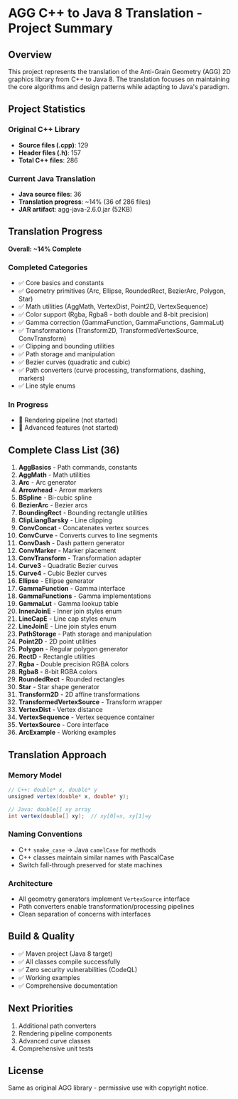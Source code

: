 # AGG C++ to Java 8 Translation - Project Summary

## Overview

This project represents the translation of the Anti-Grain Geometry (AGG) 2D graphics library from C++ to Java 8. The translation focuses on maintaining the core algorithms and design patterns while adapting to Java's paradigm.

## Project Statistics

### Original C++ Library
- **Source files (.cpp)**: 129
- **Header files (.h)**: 157
- **Total C++ files**: 286

### Current Java Translation
- **Java source files**: 36
- **Translation progress**: ~14% (36 of 286 files)
- **JAR artifact**: agg-java-2.6.0.jar (52KB)

## Translation Progress

**Overall: ~14% Complete**

### Completed Categories
- ✅ Core basics and constants
- ✅ Geometry primitives (Arc, Ellipse, RoundedRect, BezierArc, Polygon, Star)
- ✅ Math utilities (AggMath, VertexDist, Point2D, VertexSequence)
- ✅ Color support (Rgba, Rgba8 - both double and 8-bit precision)
- ✅ Gamma correction (GammaFunction, GammaFunctions, GammaLut)
- ✅ Transformations (Transform2D, TransformedVertexSource, ConvTransform)
- ✅ Clipping and bounding utilities
- ✅ Path storage and manipulation
- ✅ Bezier curves (quadratic and cubic)
- ✅ Path converters (curve processing, transformations, dashing, markers)
- ✅ Line style enums

### In Progress
- 🔶 Rendering pipeline (not started)
- 🔶 Advanced features (not started)

## Complete Class List (36)

1. **AggBasics** - Path commands, constants
2. **AggMath** - Math utilities  
3. **Arc** - Arc generator
4. **Arrowhead** - Arrow markers
5. **BSpline** - Bi-cubic spline
6. **BezierArc** - Bezier arcs
7. **BoundingRect** - Bounding rectangle utilities
8. **ClipLiangBarsky** - Line clipping
9. **ConvConcat** - Concatenates vertex sources
10. **ConvCurve** - Converts curves to line segments
11. **ConvDash** - Dash pattern generator
12. **ConvMarker** - Marker placement
13. **ConvTransform** - Transformation adapter
14. **Curve3** - Quadratic Bezier curves
15. **Curve4** - Cubic Bezier curves
16. **Ellipse** - Ellipse generator
17. **GammaFunction** - Gamma interface
18. **GammaFunctions** - Gamma implementations
19. **GammaLut** - Gamma lookup table
20. **InnerJoinE** - Inner join styles enum
21. **LineCapE** - Line cap styles enum
22. **LineJoinE** - Line join styles enum
23. **PathStorage** - Path storage and manipulation
24. **Point2D** - 2D point utilities
25. **Polygon** - Regular polygon generator
26. **RectD** - Rectangle utilities
27. **Rgba** - Double precision RGBA colors
28. **Rgba8** - 8-bit RGBA colors
29. **RoundedRect** - Rounded rectangles
30. **Star** - Star shape generator
31. **Transform2D** - 2D affine transformations
32. **TransformedVertexSource** - Transform wrapper
33. **VertexDist** - Vertex distance
34. **VertexSequence** - Vertex sequence container
35. **VertexSource** - Core interface
36. **ArcExample** - Working examples

## Translation Approach

### Memory Model
```java
// C++: double* x, double* y
unsigned vertex(double* x, double* y);

// Java: double[] xy array
int vertex(double[] xy);  // xy[0]=x, xy[1]=y
```

### Naming Conventions
- C++ `snake_case` → Java `camelCase` for methods
- C++ classes maintain similar names with PascalCase
- Switch fall-through preserved for state machines

### Architecture
- All geometry generators implement `VertexSource` interface
- Path converters enable transformation/processing pipelines
- Clean separation of concerns with interfaces

## Build & Quality

- ✅ Maven project (Java 8 target)
- ✅ All classes compile successfully
- ✅ Zero security vulnerabilities (CodeQL)
- ✅ Working examples
- ✅ Comprehensive documentation

## Next Priorities

1. Additional path converters
2. Rendering pipeline components
3. Advanced curve classes
4. Comprehensive unit tests

## License

Same as original AGG library - permissive use with copyright notice.
